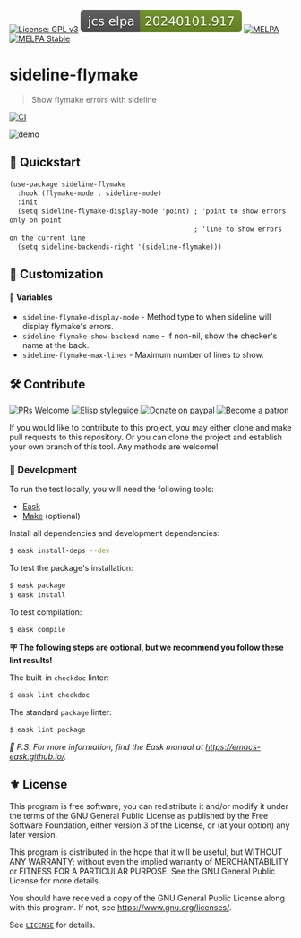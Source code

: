 [![License: GPL v3](https://img.shields.io/badge/License-GPL%20v3-blue.svg)](https://www.gnu.org/licenses/gpl-3.0)
[![JCS-ELPA](https://raw.githubusercontent.com/jcs-emacs/badges/master/elpa/v/sideline-flymake.svg)](https://jcs-emacs.github.io/jcs-elpa/#/sideline-flymake)
[![MELPA](https://melpa.org/packages/sideline-flymake-badge.svg)](https://melpa.org/#/sideline-flymake)
[![MELPA Stable](https://stable.melpa.org/packages/sideline-flymake-badge.svg)](https://stable.melpa.org/#/sideline-flymake)

# sideline-flymake
> Show flymake errors with sideline

[![CI](https://github.com/emacs-sideline/sideline-flymake/actions/workflows/test.yml/badge.svg)](https://github.com/emacs-sideline/sideline-flymake/actions/workflows/test.yml)

![demo](etc/demo.gif)

## 🔨 Quickstart

```elisp
(use-package sideline-flymake
  :hook (flymake-mode . sideline-mode)
  :init
  (setq sideline-flymake-display-mode 'point) ; 'point to show errors only on point
                                              ; 'line to show errors on the current line
  (setq sideline-backends-right '(sideline-flymake)))
```

## 🔧 Customization

#### 🧪 Variables

- `sideline-flymake-display-mode` - Method type to when sideline will display flymake's errors.
- `sideline-flymake-show-backend-name` - If non-nil, show the checker's name at the back.
- `sideline-flymake-max-lines` - Maximum number of lines to show.

## 🛠️ Contribute

[![PRs Welcome](https://img.shields.io/badge/PRs-welcome-brightgreen.svg)](http://makeapullrequest.com)
[![Elisp styleguide](https://img.shields.io/badge/elisp-style%20guide-purple)](https://github.com/bbatsov/emacs-lisp-style-guide)
[![Donate on paypal](https://img.shields.io/badge/paypal-donate-1?logo=paypal&color=blue)](https://www.paypal.me/jcs090218)
[![Become a patron](https://img.shields.io/badge/patreon-become%20a%20patron-orange.svg?logo=patreon)](https://www.patreon.com/jcs090218)

If you would like to contribute to this project, you may either
clone and make pull requests to this repository. Or you can
clone the project and establish your own branch of this tool.
Any methods are welcome!

### 🔬 Development

To run the test locally, you will need the following tools:

- [Eask](https://emacs-eask.github.io/)
- [Make](https://www.gnu.org/software/make/) (optional)

Install all dependencies and development dependencies:

```sh
$ eask install-deps --dev
```

To test the package's installation:

```sh
$ eask package
$ eask install
```

To test compilation:

```sh
$ eask compile
```

**🪧 The following steps are optional, but we recommend you follow these lint results!**

The built-in `checkdoc` linter:

```sh
$ eask lint checkdoc
```

The standard `package` linter:

```sh
$ eask lint package
```

*📝 P.S. For more information, find the Eask manual at https://emacs-eask.github.io/.*

## ⚜️ License

This program is free software; you can redistribute it and/or modify
it under the terms of the GNU General Public License as published by
the Free Software Foundation, either version 3 of the License, or
(at your option) any later version.

This program is distributed in the hope that it will be useful,
but WITHOUT ANY WARRANTY; without even the implied warranty of
MERCHANTABILITY or FITNESS FOR A PARTICULAR PURPOSE.  See the
GNU General Public License for more details.

You should have received a copy of the GNU General Public License
along with this program.  If not, see <https://www.gnu.org/licenses/>.

See [`LICENSE`](./LICENSE.txt) for details.
